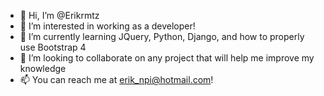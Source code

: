 - 👋 Hi, I’m @Erikrmtz
- 👀 I’m interested in working as a developer!
- 🌱 I’m currently learning JQuery, Python, Django, and how to properly use Bootstrap 4
- 💞️ I’m looking to collaborate on any project that will help me improve my knowledge
- 📫 You can reach me at erik_npi@hotmail.com!

